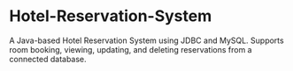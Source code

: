 # Hotel-Reservation-System
A Java-based Hotel Reservation System using JDBC and MySQL. Supports room booking, viewing, updating, and deleting reservations from a connected database.
